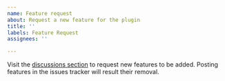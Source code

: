 ```yaml
---
name: Feature request
about: Request a new feature for the plugin
title: ''
labels: Feature Request
assignees: ''

---
```


Visit the [discussions section](https://github.com/OmerBenGera/WildBuster/discussions) to request new features to be added.
Posting features in the issues tracker will result their removal.
